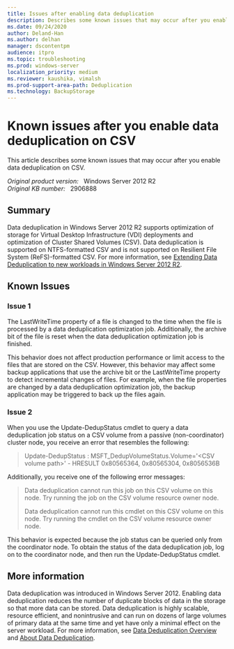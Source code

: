 ```yaml
---
title: Issues after enabling data deduplication
description: Describes some known issues that may occur after you enable data deduplication on Cluster Shared Volumes (CSV).
ms.date: 09/24/2020
author: Deland-Han 
ms.author: delhan
manager: dscontentpm
audience: itpro
ms.topic: troubleshooting
ms.prod: windows-server
localization_priority: medium
ms.reviewer: kaushika, vimalsh
ms.prod-support-area-path: Deduplication
ms.technology: BackupStorage
---
```

# Known issues after you enable data deduplication on CSV

This article describes some known issues that may occur after you enable data deduplication on CSV.

_Original product version:_ &nbsp; Windows Server 2012 R2  
_Original KB number:_ &nbsp; 2906888

## Summary

Data deduplication in Windows Server 2012 R2 supports optimization of storage for Virtual Desktop Infrastructure (VDI) deployments and optimization of Cluster Shared Volumes (CSV). Data deduplication is supported on NTFS-formatted CSV and is not supported on Resilient File System (ReFS)-formatted CSV. For more information, see [Extending Data Deduplication to new workloads in Windows Server 2012 R2](https://blogs.technet.com/b/filecab/archive/2013/07/31/extending-data-deduplication-to-new-workloads-in-windows-server-2012-r2.aspx).

## Known Issues

### Issue 1  

The LastWriteTime  property of a file is changed to the time when the file is processed by a data deduplication optimization job. Additionally, the archive bit of the file is reset when the data deduplication optimization job is finished.

This behavior does not affect production performance or limit access to the files that are stored on the CSV. However, this behavior may affect some backup applications that use the archive bit or the LastWriteTime property to detect incremental changes of files. For example, when the file properties are changed by a data deduplication optimization job, the backup application may be triggered to back up the files again.

### Issue 2

When you use the Update-DedupStatus  cmdlet to query a data deduplication job status on a CSV volume from a passive (non-coordinator) cluster node, you receive an error that resembles the following:

> Update-DedupStatus : MSFT_DedupVolumeStatus.Volume='\<CSV volume path>' - HRESULT 0x80565364, 0x80565304, 0x8056536B

Additionally, you receive one of the following error messages:

> Data deduplication cannot run this job on this CSV volume on this node. Try running the job on the CSV volume resource owner node.
>
> Data deduplication cannot run this cmdlet on this CSV volume on this node. Try running the cmdlet on the CSV volume resource owner node.

This behavior is expected because the job status can be queried only from the coordinator node. To obtain the status of the data deduplication job, log on to the coordinator node, and then run the Update-DedupStatus cmdlet.

## More information

Data deduplication was introduced in Windows Server 2012. Enabling data deduplication reduces the number of duplicate blocks of data in the storage so that more data can be stored. Data deduplication is highly scalable, resource efficient, and nonintrusive and can run on dozens of large volumes of primary data at the same time and yet have only a minimal effect on the server workload. For more information, see [Data Deduplication Overview](https://technet.microsoft.com/library/hh831602) and [About Data Deduplication](https://msdn.microsoft.com/library/hh769303%28v=vs.85%29.aspx).
